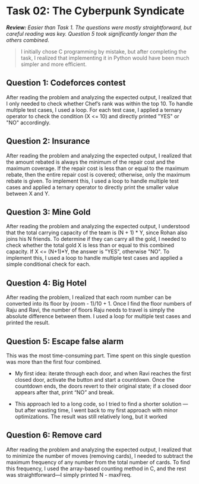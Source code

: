 # Task 02: The Cyberpunk Syndicate
***Review:***  *Easier than Task 1. The questions were mostly straightforward, but careful reading was key. Question 5 took significantly longer than the others combined*.
> I initially chose C programming by mistake, but after completing the task, I realized that implementing it in Python would have been much simpler and more efficient.
## Question 1: Codeforces contest
After reading the problem and analyzing the expected output, I realized that I only needed to check whether Chef’s rank was within the top 10. To handle multiple test cases, I used a loop. For each test case, I applied a ternary operator to check the condition (X <= 10) and directly printed "YES" or "NO" accordingly.
## Question 2: Insurance
After reading the problem and analyzing the expected output, I realized that the amount rebated is always the minimum of the repair cost and the maximum coverage. If the repair cost is less than or equal to the maximum rebate, then the entire repair cost is covered; otherwise, only the maximum rebate is given. To implement this, I used a loop to handle multiple test cases and applied a ternary operator to directly print the smaller value between X and Y.

## Question 3: Mine Gold
After reading the problem and analyzing the expected output, I understood that the total carrying capacity of the team is (N + 1) * Y, since Rohan also joins his N friends. To determine if they can carry all the gold, I needed to check whether the total gold X is less than or equal to this combined capacity. If X <= (N+1)*Y, the answer is "YES", otherwise "NO". To implement this, I used a loop to handle multiple test cases and applied a simple conditional check for each.

## Question 4: Big Hotel
After reading the problem, I realized that each room number can be converted into its floor by (room - 1)/10 + 1. Once I find the floor numbers of Raju and Ravi, the number of floors Raju needs to travel is simply the absolute difference between them. I used a loop for multiple test cases and printed the result.

## Question 5: Escape false alarm
This was the most time-consuming part. Time spent on this single question was more than the first four combined.

 - My first idea: iterate through each door, and when Ravi reaches the first closed door, activate the button and start a countdown. Once the countdown ends, the doors revert to their original state; if a closed door appears after that, print “NO” and break.

 - This approach led to a long code, so I tried to find a shorter solution — but after wasting time, I went back to my first approach with minor optimizations. The result was still relatively long,   but it worked

## Question 6: Remove card
After reading the problem and analyzing the expected output, I realized that to minimize the number of moves (removing cards), I needed to subtract the maximum frequency of any number from the total number of cards. To find this frequency, I used the array-based counting method in C, and the rest was straightforward—I simply printed N - maxFreq.
